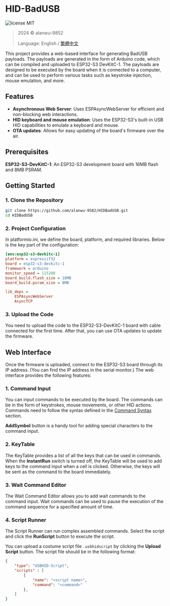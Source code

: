 HID-BadUSB
======

![license MIT](https://img.shields.io/badge/license-MIT-blue)

> 2024 &copy; alanwu-9852
> 
> Language: English / [繁體中文](./README.zh-TW.md)

This project provides a web-based interface for generating BadUSB payloads. The payloads are generated in the form of Arduino code, which can be compiled and uploaded to ESP32-S3 DevKitC-1. The payloads are designed to be executed by the board when it is connected to a computer, and can be used to perform various tasks such as keystroke injection, mouse emulation, and more.

Features
---
* **Asynchronous Web Server**: Uses ESPAsyncWebServer for efficient and non-blocking web interactions.
* **HID keyboard and mouse emulation**: Uses the ESP32-S3's built-in USB HID capabilities to emulate a keyboard and mouse.
* **OTA updates**: Allows for easy updating of the board's firmware over the air.

Prerequisites
---
**ESP32-S3-DevKitC-1**: An ESP32-S3 development board with 16MB flash and 8MB PSRAM.

Getting Started
---
### 1. Clone the Repository
```bash
git clone https://github.com/alanwu-9582/HIDBadUSB.git
cd HIDBadUSB
```

### 2. Project Configuration
In platformio.ini, we define the board, platform, and required libraries. Below is the key part of the configuration:
```ini
[env:esp32-s3-devkitc-1]
platform = espressif32
board = esp32-s3-devkitc-1
framework = arduino
monitor_speed = 115200
board_build.flash_size = 16MB
board_build.psram_size = 8MB

lib_deps = 
    ESPAsyncWebServer
    AsyncTCP
```

### 3. Upload the Code
You need to upload the code to the ESP32-S3-DevKitC-1 board with cable connected for the first time. After that, you can use OTA updates to update the firmware.

Web Interface
---
Once the firmware is uploaded, connect to the ESP32-S3 board through its IP address. (You can find the IP address in the serial monitor.) The web interface provides the following features:

### 1. Command Input
You can input commands to be executed by the board. The commands can be in the form of keystrokes, mouse movements, or other HID actions. Commands need to follow the syntax defined in the [Command Syntax](#command-syntax) section.

**AddSymbol** button is a handy tool for adding special characters to the command input.

### 2. KeyTable
The KeyTable provides a list of all the keys that can be used in commands. When the **InstantRun** switch is turned off, the KeyTable will be used to add keys to the command input when a cell is clicked. Otherwise, the keys will be sent as the command to the board immediately.

### 3. Wait Command Editor
The Wait Command Editor allows you to add wait commands to the command input. Wait commands can be used to pause the execution of the command sequence for a specified amount of time.

### 4. Script Runner
The Script Runner can run complex assembled commands. Select the script and click the **RunScript** button to execute the script.

You can upload a costume script file `.usbhidscript` by clicking the **Upload Script** button. The script file should be in the following format:
```JSON
{
    "type": "USBHID-Script",
    "scripts" : [
        {
            "name": "<script name>",
            "command": "<command>"
        },
    ]
}
```